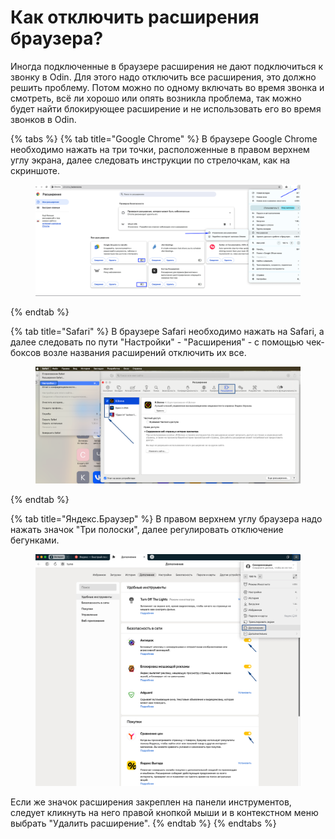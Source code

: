 # Как отключить расширения браузера?

Иногда подключенные в браузере расширения не дают подключиться к звонку в Odin. Для этого надо отключить все расширения, это должно решить проблему. Потом можно по одному включать во время звонка и смотреть, всё ли хорошо или опять возникла проблема, так можно будет найти блокирующее расширение и не использовать его во время звонков в Odin.

{% tabs %}
{% tab title="Google Chrome" %}
В браузере Google Chrome необходимо нажать на три точки, расположенные в правом верхнем углу экрана, далее следовать инструкции по стрелочкам, как на скриншоте.&#x20;

<figure><img src=".gitbook/assets/image (2).png" alt=""><figcaption></figcaption></figure>
{% endtab %}

{% tab title="Safari" %}
В браузере Safari необходимо нажать на Safari, а далее следовать по пути "Настройки" - "Расширения" - с помощью чек-боксов возле названия расширений отключить их все.

<figure><img src=".gitbook/assets/image (3).png" alt=""><figcaption></figcaption></figure>
{% endtab %}

{% tab title="Яндекс.Браузер" %}
В правом верхнем углу браузера надо нажать значок "Три полоски", далее регулировать отключение бегунками.&#x20;

<figure><img src=".gitbook/assets/image.png" alt=""><figcaption></figcaption></figure>

Если же значок расширения закреплен на панели инструментов, следует кликнуть на него правой кнопкой мыши и в контекстном меню выбрать "Удалить расширение".
{% endtab %}
{% endtabs %}
